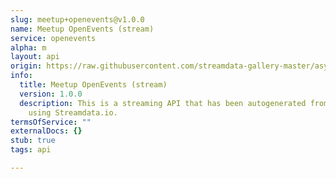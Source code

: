 ```yaml
---
slug: meetup+openevents@v1.0.0
name: Meetup OpenEvents (stream)
service: openevents
alpha: m
layout: api
origin: https://raw.githubusercontent.com/streamdata-gallery-master/asyncapi/master/_listings/meetup/meetup-openevents-stream-async.md
info:
  title: Meetup OpenEvents (stream)
  version: 1.0.0
  description: This is a streaming API that has been autogenerated from the Meetup
    using Streamdata.io.
termsOfService: ""
externalDocs: {}
stub: true
tags: api

---
```

